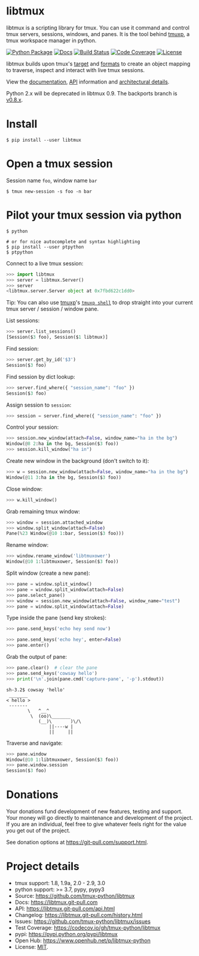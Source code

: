 # libtmux

libtmux is a scripting library for tmux. You can use it command and control tmux servers,
sessions, windows, and panes. It is the tool behind [tmuxp], a tmux workspace manager in python.

[![Python Package](https://img.shields.io/pypi/v/libtmux.svg)](https://pypi.org/project/libtmux/)
[![Docs](https://github.com/tmux-python/libtmux/workflows/Publish%20Docs/badge.svg)](https://libtmux.git-pull.com/)
[![Build Status](https://github.com/tmux-python/libtmux/workflows/tests/badge.svg)](https://github.com/tmux-python/tmux-python/actions?query=workflow%3A%22tests%22)
[![Code Coverage](https://codecov.io/gh/tmux-python/libtmux/branch/master/graph/badge.svg)](https://codecov.io/gh/tmux-python/libtmux)
[![License](https://img.shields.io/github/license/tmux-python/libtmux.svg)](https://github.com/tmux-python/libtmux/blob/master/LICENSE)

libtmux builds upon tmux's
[target](http://man.openbsd.org/OpenBSD-5.9/man1/tmux.1#COMMANDS) and
[formats](http://man.openbsd.org/OpenBSD-5.9/man1/tmux.1#FORMATS) to
create an object mapping to traverse, inspect and interact with live
tmux sessions.

View the [documentation](https://libtmux.git-pull.com/),
[API](https://libtmux.git-pull.com/api.html) information and
[architectural details](https://libtmux.git-pull.com/about.html).

Python 2.x will be deprecated in libtmux 0.9. The backports branch is
[v0.8.x](https://github.com/tmux-python/libtmux/tree/v0.8.x).

# Install

```console
$ pip install --user libtmux
```

# Open a tmux session

Session name `foo`, window name `bar`

```console
$ tmux new-session -s foo -n bar
```

# Pilot your tmux session via python

```console
$ python

# or for nice autocomplete and syntax highlighting
$ pip install --user ptpython
$ ptpython
```

Connect to a live tmux session:

```python
>>> import libtmux
>>> server = libtmux.Server()
>>> server
<libtmux.server.Server object at 0x7fbd622c1dd0>
```

Tip: You can also use [tmuxp]'s [`tmuxp shell`] to drop straight into your
current tmux server / session / window pane.

[tmuxp]: https://tmuxp.git-pull.com/
[`tmuxp shell`]: https://tmuxp.git-pull.com/cli.html#shell

List sessions:

```python
>>> server.list_sessions()
[Session($3 foo), Session($1 libtmux)]
```

Find session:

```python
>>> server.get_by_id('$3')
Session($3 foo)
```

Find session by dict lookup:

```python
>>> server.find_where({ "session_name": "foo" })
Session($3 foo)
```

Assign session to `session`:

```python
>>> session = server.find_where({ "session_name": "foo" })
```

Control your session:

```python
>>> session.new_window(attach=False, window_name="ha in the bg")
Window(@8 2:ha in the bg, Session($3 foo))
>>> session.kill_window("ha in")
```

Create new window in the background (don't switch to it):

```python
>>> w = session.new_window(attach=False, window_name="ha in the bg")
Window(@11 3:ha in the bg, Session($3 foo))
```

Close window:

```python
>>> w.kill_window()
```

Grab remaining tmux window:

```python
>>> window = session.attached_window
>>> window.split_window(attach=False)
Pane(%23 Window(@10 1:bar, Session($3 foo)))
```

Rename window:

```python
>>> window.rename_window('libtmuxower')
Window(@10 1:libtmuxower, Session($3 foo))
```

Split window (create a new pane):

```python
>>> pane = window.split_window()
>>> pane = window.split_window(attach=False)
>>> pane.select_pane()
>>> window = session.new_window(attach=False, window_name="test")
>>> pane = window.split_window(attach=False)
```

Type inside the pane (send key strokes):

```python
>>> pane.send_keys('echo hey send now')

>>> pane.send_keys('echo hey', enter=False)
>>> pane.enter()
```

Grab the output of pane:

```python
>>> pane.clear()  # clear the pane
>>> pane.send_keys('cowsay hello')
>>> print('\n'.join(pane.cmd('capture-pane', '-p').stdout))
```

    sh-3.2$ cowsay 'hello'
     _______
    < hello >
     -------
            \   ^__^
             \  (oo)\_______
                (__)\       )\/\
                    ||----w |
                    ||     ||

Traverse and navigate:

```python
>>> pane.window
Window(@10 1:libtmuxower, Session($3 foo))
>>> pane.window.session
Session($3 foo)
```

# Donations

Your donations fund development of new features, testing and support.
Your money will go directly to maintenance and development of the
project. If you are an individual, feel free to give whatever feels
right for the value you get out of the project.

See donation options at <https://git-pull.com/support.html>.

# Project details

- tmux support: 1.8, 1.9a, 2.0 - 2.9, 3.0
- python support: >= 3.7, pypy, pypy3
- Source: <https://github.com/tmux-python/libtmux>
- Docs: <https://libtmux.git-pull.com>
- API: <https://libtmux.git-pull.com/api.html>
- Changelog: <https://libtmux.git-pull.com/history.html>
- Issues: <https://github.com/tmux-python/libtmux/issues>
- Test Coverage: <https://codecov.io/gh/tmux-python/libtmux>
- pypi: <https://pypi.python.org/pypi/libtmux>
- Open Hub: <https://www.openhub.net/p/libtmux-python>
- License: [MIT](http://opensource.org/licenses/MIT).
